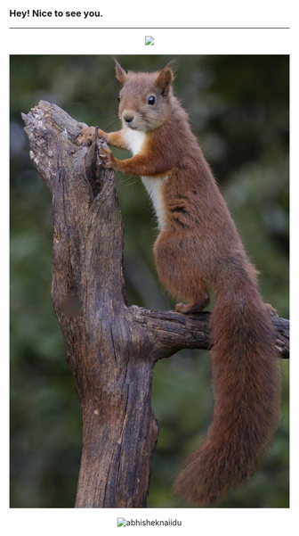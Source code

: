 ### Hey! Nice to see you.
***  
<!-- dynamic typing effect 动态打字效果 -->
<div>
  <a href="https://blog.sunguoqi.com/">
    <p align="center"><img src="https://readme-typing-svg.demolab.com?font=Fira+Code&pause=1000&width=500&lines=%22Hello%2C%20World%22; %22Welcome to my page, I'm Marino!&center=true&size=27" />
  </a>
</div>
<p align="center"> <img src="https://github.com/MarinoMing/MarinoMing/blob/main/mouse_icon.jpg">
<p align="center"> <img src="https://github-readme-stats.vercel.app/api?username=MarinoMing&show_icons=true&theme=gotham" alt="abhisheknaiidu" />


<!--
**MarinoMing/MarinoMing** is a ✨ _special_ ✨ repository because its `README.md` (this file) appears on your GitHub profile.

Here are some ideas to get you started:

- 🔭 I’m currently working on ...
- 🌱 I’m currently learning ...
- 👯 I’m looking to collaborate on ...
- 🤔 I’m looking for help with ...
- 💬 Ask me about ...
- 📫 How to reach me: ...
- 😄 Pronouns: ...
- ⚡ Fun fact: ...
-->
